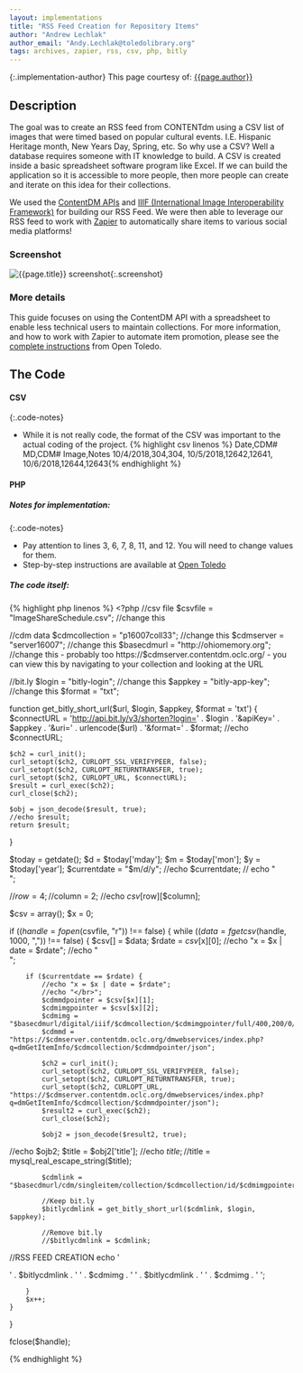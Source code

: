 ```yaml
---
layout: implementations
title: "RSS Feed Creation for Repository Items"
author: "Andrew Lechlak"
author_email: "Andy.Lechlak@toledolibrary.org" 
tags: archives, zapier, rss, csv, php, bitly
---
```


{:.implementation-author}
This page courtesy of: [{{page.author}}](https://github.com/Lechlak)

## Description

The goal was to create an RSS feed from CONTENTdm using a CSV list of images that were timed based on popular cultural events. I.E. Hispanic Heritage month, New Years Day, Spring, etc. So why use a CSV? Well a database requires someone with IT knowledge to build. A CSV is created inside a basic spreadsheet software program like Excel. If we can build the application so it is accessible to more people, then more people can create and iterate on this idea for their collections.

We used the [ContentDM APIs](https://www.oclc.org/support/services/contentdm/help/customizing-website-help/other-customizations/contentdm-api-reference.en.html) and [IIIF (International Image Interoperability Framework)](https://iiif.io/) for building our RSS Feed. We were then able to leverage our RSS feed to work with [Zapier](https://www.zapier.com) to automatically share items to various social media platforms! 



### Screenshot

![{{page.title}} screenshot]({{site.baseurl}}/assets/{{page.title}}-screenshot.png){:.screenshot}

### More details

This guide focuses on using the ContentDM API with a spreadsheet to enable less technical users to maintain collections. For more information, and how to work with Zapier to automate item promotion, please see the [complete instructions](http://www.opentoledo.org/?p=353) from Open Toledo.

## The Code

#### CSV

{:.code-notes}

* While it is not really code, the format of the CSV was important to the actual coding of the project.
  {% highlight csv linenos %}
  Date,CDM# MD,CDM# Image,Notes
  10/4/2018,304,304,
  10/5/2018,12642,12641,
  10/6/2018,12644,12643{% endhighlight %}

#### PHP

##### Notes for implementation:

{:.code-notes}

* Pay attention to lines 3, 6, 7, 8, 11, and 12. You will need to change values for them.
* Step-by-step instructions are available at [Open Toledo](http://www.opentoledo.org/?p=353)


##### The code itself:

{% highlight php linenos %} <?php
//csv file
$csvfile = "ImageShareSchedule.csv"; //change this

//cdm data
$cdmcollection = "p16007coll33"; //change this
$cdmserver = "server16007"; //change this
$basecdmurl = "http://ohiomemory.org"; //change this - probably too https://$cdmserver.contentdm.oclc.org/ - you can view this by navigating to your collection and looking at the URL

//bit.ly
$login = "bitly-login"; //change this
$appkey = "bitly-app-key"; //change this
$format = "txt";

function get_bitly_short_url($url, $login, $appkey, $format = 'txt')
{
    $connectURL = 'http://api.bit.ly/v3/shorten?login=' . $login . '&apiKey=' . $appkey . '&uri=' . urlencode($url) . '&format=' . $format;
    //echo $connectURL;

    $ch2 = curl_init();
    curl_setopt($ch2, CURLOPT_SSL_VERIFYPEER, false);
    curl_setopt($ch2, CURLOPT_RETURNTRANSFER, true);
    curl_setopt($ch2, CURLOPT_URL, $connectURL);
    $result = curl_exec($ch2);
    curl_close($ch2);

    $obj = json_decode($result, true);
    //echo $result;
    return $result;

}

$today = getdate();
$d = $today['mday'];
$m = $today['mon'];
$y = $today['year'];
$currentdate = "$m/$d/$y";
//echo $currentdate;
// echo "<br/>";

//$row = 4;
//$column = 2;
//echo $csv[$row][$column];

$csv = array();
$x = 0;

if (($handle = fopen($csvfile, "r")) !== false) {
    while (($data = fgetcsv($handle, 1000, ",")) !== false) {
        $csv[] = $data;
        $rdate = $csv[$x][0];
        //echo "x = $x | date = $rdate";
        //echo "</br>";

        if ($currentdate == $rdate) {
            //echo "x = $x | date = $rdate";
            //echo "</br>";
            $cdmmdpointer = $csv[$x][1];
            $cdmimgpointer = $csv[$x][2];
            $cdmimg = "$basecdmurl/digital/iiif/$cdmcollection/$cdmimgpointer/full/400,200/0/default.jpg";
            $cdmmd = "https://$cdmserver.contentdm.oclc.org/dmwebservices/index.php?q=dmGetItemInfo/$cdmcollection/$cdmmdpointer/json";

            $ch2 = curl_init();
            curl_setopt($ch2, CURLOPT_SSL_VERIFYPEER, false);
            curl_setopt($ch2, CURLOPT_RETURNTRANSFER, true);
            curl_setopt($ch2, CURLOPT_URL, "https://$cdmserver.contentdm.oclc.org/dmwebservices/index.php?q=dmGetItemInfo/$cdmcollection/$cdmmdpointer/json");
            $result2 = curl_exec($ch2);
            curl_close($ch2);

            $obj2 = json_decode($result2, true);
//echo $ojb2;
            $title = $obj2['title'];
//echo $title;
            //$title = mysql_real_escape_string($title);

            $cdmlink = "$basecdmurl/cdm/singleitem/collection/$cdmcollection/id/$cdmimgpointer/rec/1";

            //Keep bit.ly
            $bitlycdmlink = get_bitly_short_url($cdmlink, $login, $appkey);

            //Remove bit.ly
            //$bitlycdmlink = $cdmlink;

//RSS FEED CREATION
            echo '<?xml version="1.0" encoding="UTF-8" ?>
<rss version="2.0">
<channel>
<title>' . $title . '</title>
<link>' . $bitlycdmlink . '</link>
<description>' . $cdmimg . '</description>
<item>
<title>' . $title . '</title>
<link>' . $bitlycdmlink . '</link>
<description>' . $cdmimg . '</description>
</item>
</channel>
</rss>';

        }
        $x++;
    }
}

fclose($handle);

{% endhighlight %}
